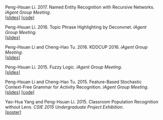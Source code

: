Peng-Hsuan Li. 2017. Named Entity Recognition with Recursive Networks. *iAgent Group Meeting*.<br />
[[slides]](rnn_for_ner.pdf)
[[code]](https://github.com/jacobvsdanniel/tf_rnn)

Peng-Hsuan Li. 2016. Topic Phrase Highlighting by Deconvnet. *iAgent Group Meeting*.<br />
[[slides]](topic_phrase_highlighting_by_deconvnet.pdf)

Peng-Hsuan Li and Cheng-Hao Tu. 2016. KDDCUP 2016. *iAgent Group Meeting*.<br />
[[slides]](kdd_cup_2016.pdf)

Peng-Hsuan Li. 2015. Fuzzy Logic. *iAgent Group Meeting*.<br />
[[slides]](fuzzy_logic_2015-1201.pdf)

Peng-Hsuan Li and Cheng-Hao Tu. 2015. Feature-Based Stochastic Context-Free Grammar for Activity Recognition. *iAgent Group Meeting*.<br />
[[slides]](fscfg_2015-10-13.pdf)
[[code]](https://bitbucket.org/jacobvsdanniel/feature-based-context-free-grammar-library)

Yao-Hua Yang and Peng-Hsuan Li. 2015. Classroom Population Recognition without Lens. *CSIE 2015 Undergraduate Project Exhibition*.<br />
[[poster]](classroom_population_recognition.pdf)

